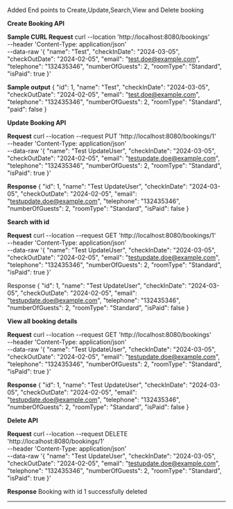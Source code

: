 Added End points to Create,Update,Search,View and Delete booking

**Create Booking API**

**Sample CURL Request**
curl --location 'http://localhost:8080/bookings' \
--header 'Content-Type: application/json' \
--data-raw '{
  "name": "Test",
  "checkInDate": "2024-03-05",
  "checkOutDate": "2024-02-05",
  "email": "test.doe@example.com",
  "telephone": "132435346",
  "numberOfGuests": 2,
  "roomType": "Standard",
  "isPaid": true
}'

**Sample output**
{
    "id": 1,
    "name": "Test",
    "checkInDate": "2024-03-05",
    "checkOutDate": "2024-02-05",
    "email": "test.doe@example.com",
    "telephone": "132435346",
    "numberOfGuests": 2,
    "roomType": "Standard",
    "paid": false
}

**Update Booking API**

**Request** 
curl --location --request PUT 'http://localhost:8080/bookings/1' \
--header 'Content-Type: application/json' \
--data-raw '{
  "name": "Test UpdateUser",
  "checkInDate": "2024-03-05",
  "checkOutDate": "2024-02-05",
  "email": "testupdate.doe@example.com",
  "telephone": "132435346",
  "numberOfGuests": 2,
  "roomType": "Standard",
  "isPaid": true
}'

**Response**
{
    "id": 1,
    "name": "Test UpdateUser",
    "checkInDate": "2024-03-05",
    "checkOutDate": "2024-02-05",
    "email": "testupdate.doe@example.com",
    "telephone": "132435346",
    "numberOfGuests": 2,
    "roomType": "Standard",
    "isPaid": false
}

**Search with id**

**Request**
curl --location --request GET 'http://localhost:8080/bookings/1' \
--header 'Content-Type: application/json' \
--data-raw '{
  "name": "Test UpdateUser",
  "checkInDate": "2024-03-05",
  "checkOutDate": "2024-02-05",
  "email": "testupdate.doe@example.com",
  "telephone": "132435346",
  "numberOfGuests": 2,
  "roomType": "Standard",
  "isPaid": true
}'

Response
{
    "id": 1,
    "name": "Test UpdateUser",
    "checkInDate": "2024-03-05",
    "checkOutDate": "2024-02-05",
    "email": "testupdate.doe@example.com",
    "telephone": "132435346",
    "numberOfGuests": 2,
    "roomType": "Standard",
    "isPaid": false
}

**View all booking details**

**Request**
curl --location --request GET 'http://localhost:8080/bookings' \
--header 'Content-Type: application/json' \
--data-raw '{
  "name": "Test UpdateUser",
  "checkInDate": "2024-03-05",
  "checkOutDate": "2024-02-05",
  "email": "testupdate.doe@example.com",
  "telephone": "132435346",
  "numberOfGuests": 2,
  "roomType": "Standard",
  "isPaid": true
}'

**Response**
{
    "id": 1,
    "name": "Test UpdateUser",
    "checkInDate": "2024-03-05",
    "checkOutDate": "2024-02-05",
    "email": "testupdate.doe@example.com",
    "telephone": "132435346",
    "numberOfGuests": 2,
    "roomType": "Standard",
    "isPaid": false
}

**Delete API**

**Request**
curl --location --request DELETE 'http://localhost:8080/bookings/1' \
--header 'Content-Type: application/json' \
--data-raw '{
  "name": "Test UpdateUser",
  "checkInDate": "2024-03-05",
  "checkOutDate": "2024-02-05",
  "email": "testupdate.doe@example.com",
  "telephone": "132435346",
  "numberOfGuests": 2,
  "roomType": "Standard",
  "isPaid": true
}'

**Response**
Booking with id 1 successfully deleted


****

